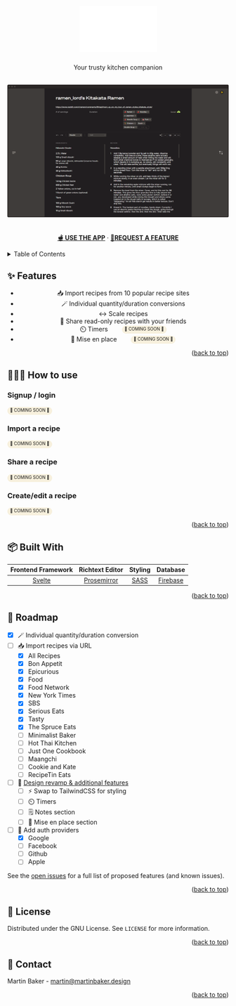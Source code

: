 <!-- Improved compatibility of back to top link: See: https://github.com/othneildrew/Best-README-Template/pull/73 -->
<a id="readme-top"></a>
<!--
*** Thanks for checking out the Best-README-Template. If you have a suggestion
*** that would make this better, please fork the repo and create a pull request
*** or simply open an issue with the tag "enhancement".
*** Don't forget to give the project a star!
*** Thanks again! Now go create something AMAZING! :D
-->

<!-- PROJECT LOGO -->
<div align="center">
  <h1 aria-label="cookbook" align="center">
	  <a href="https://cookbook-b1834.firebaseapp.com/" aria-label="cookbook">
	    <img src="images/logo.png" alt="cookbook" />
	  </a>
  </h1>

  <p align="center">
    Your trusty kitchen companion
    <br />
    <br />
    <div align="center">
<a href="https://cookbook-b1834.firebaseapp.com/"><img src="images/recipe-view-desktop.png" alt="Recipe View" /></a>
</div>
    <br />
    <br />
	<a href="https://cookbook-b1834.firebaseapp.com/"><strong>🫕 USE THE APP</strong></a>
    ·
    <a href="https://github.com/martinbakerdesign/cookbook/issues/new?labels=enhancement&template=feature-request---.md"><strong>🙋REQUEST A FEATURE</strong></a>
  </p>
</div>

<!-- TABLE OF CONTENTS -->
<details>
  <summary>Table of Contents</summary>
  <ol>
    <li><a href="#features">✨ Features</a></li>
    <li><a href="#usage">👩🏻‍🍳 How to use</a></li>
    <!--<li><a href="#install">🛠️ Install</a></li>-->
    <li><a href="#built-with">📦 Built With</a></li>
    <li><a href="#roadmap">🚧 Roadmap</a></li>
    <li><a href="#roadmap">📜 License</a></li>
    <li><a href="#contact">👋 Contact</a></li>
  </ol>
</details>

<!-- FEATURES -->
## ✨ Features

<div align="center">
	<ul>
		<li>📥 Import recipes from 10 popular recipe sites</li>
		<li>🪄 Individual quantity/duration conversions</li>
		<li>↔️ Scale recipes</li>
		<li>🤝 Share read-only recipes with your friends</li>
		<li>⏲️ Timers &emsp;&emsp;<small style="background-color: rgba(227, 199, 123, 0.25); border-radius: 9999px; padding: 0.125rem 0.375rem"><small style="vertical-align: 2px;">🚧 COMING SOON 🚧</small></small></li>
		<li>🥣 Mise en place &emsp;&emsp;<small style="background-color: rgba(227, 199, 123, 0.25); border-radius: 9999px; padding: 0.125rem 0.375rem"><small style="vertical-align: 2px;">🚧 COMING SOON 🚧</small></small></li>
	</ul>
</div>
<p align="right">(<a href="#readme-top">back to top</a>)</p>

<!-- USAGE EXAMPLES -->
## 👩🏻‍🍳 How to use

### Signup / login

<small style="background-color: rgba(227, 199, 123, 0.25); border-radius: 9999px; padding: 0.125rem 0.375rem"><small style="vertical-align: 2px;">🚧 COMING SOON 🚧</small></small>

### Import a recipe

<small style="background-color: rgba(227, 199, 123, 0.25); border-radius: 9999px; padding: 0.125rem 0.375rem"><small style="vertical-align: 2px;">🚧 COMING SOON 🚧</small></small>

### Share a recipe

<small style="background-color: rgba(227, 199, 123, 0.25); border-radius: 9999px; padding: 0.125rem 0.375rem"><small style="vertical-align: 2px;">🚧 COMING SOON 🚧</small></small>

### Create/edit a recipe

<small style="background-color: rgba(227, 199, 123, 0.25); border-radius: 9999px; padding: 0.125rem 0.375rem"><small style="vertical-align: 2px;">🚧 COMING SOON 🚧</small></small>

<p align="right">(<a href="#readme-top">back to top</a>)</p>

<!-- TECH STACK -->
## 📦 Built With

|      Frontend Framework       |             Richtext Editor             |            Styling             |                 Database                 |
| :---------------------------: | :-------------------------------------: | :----------------------------: | :--------------------------------------: |
| [Svelte](https://svelte.dev/) | [Prosemirror](https://prosemirror.net/) | [SASS](https://sass-lang.com/) | [Firebase](https://firebase.google.com/) |

<p align="right">(<a href="#readme-top">back to top</a>)</p>

<!-- ROADMAP -->
## 🚧 Roadmap 

- [x] 🪄 Individual quantity/duration conversion
- [ ] 📥 Import recipes via URL
	- [x] All Recipes
	- [x] Bon Appetit
	- [x] Epicurious
	- [x] Food
	- [x] Food Network
	- [x] New York Times
	- [x] SBS
	- [x] Serious Eats
	- [x] Tasty
	- [x] The Spruce Eats
	- [ ] Minimalist Baker
	- [ ] Hot Thai Kitchen
	- [ ] Just One Cookbook
	- [ ] Maangchi
	- [ ] Cookie and Kate
	- [ ] RecipeTin Eats
- [ ] 🎨 [Design revamp & additional features](https://www.figma.com/design/qNcnoJQVZbfTYSsgP5GCA6/cookbook-design?m=auto&t=yEeNS2vEQHbQEGot-1)
	- [ ] ⚡ Swap to TailwindCSS for styling
	- [ ] ⏲️ Timers
	- [ ] 🗒️ Notes section
	- [ ] 🥣 Mise en place section
- [ ] 🔑 Add auth providers
	- [x] Google
	- [ ] Facebook
	- [ ] Github
	- [ ] Apple

See the [open issues](https://github.com/github_username/repo_name/issues) for a full list of proposed features (and known issues).

<p align="right">(<a href="#readme-top">back to top</a>)</p>

<!-- LICENSE -->
## 📜 License

Distributed under the GNU License. See `LICENSE` for more information.

<p align="right">(<a href="#readme-top">back to top</a>)</p>

<!-- CONTACT -->
## 👋 Contact

Martin Baker - martin@martinbaker.design

<p align="right">(<a href="#readme-top">back to top</a>)</p>